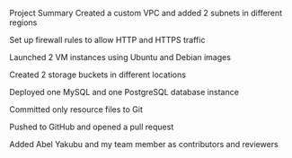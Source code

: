 Project Summary
Created a custom VPC and added 2 subnets in different regions

Set up firewall rules to allow HTTP and HTTPS traffic

Launched 2 VM instances using Ubuntu and Debian images

Created 2 storage buckets in different locations

Deployed one MySQL and one PostgreSQL database instance

Committed only resource files to Git

Pushed to GitHub and opened a pull request

Added Abel Yakubu and my team member as contributors and reviewers